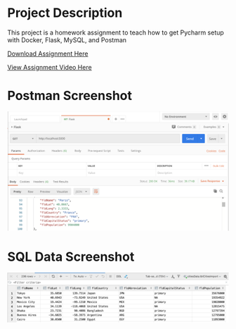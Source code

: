 # Project Description
This project is a homework assignment to teach how to get Pycharm setup with Docker, Flask, MySQL, and Postman

[Download Assignment Here](PPFSQL-Homework.pdf)

[View Assignment Video Here](https://youtu.be/J9G-3uyy1Tg)

# Postman Screenshot
![postman request output](screenshots/postman.png)
# SQL Data Screenshot
![pycharm data query](screenshots/query.png)